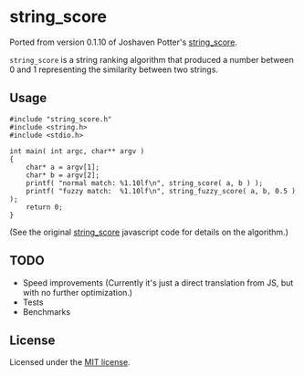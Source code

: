 string_score
=============

Ported from version 0.1.10 of Joshaven Potter's [string_score][0].

`string_score` is a string ranking algorithm that produced a number between 0 and 1 representing the similarity between two strings.

Usage
-----

    #include "string_score.h"
    #include <string.h>
    #include <stdio.h>

    int main( int argc, char** argv )
    {
        char* a = argv[1];
        char* b = argv[2];
        printf( "normal match: %1.10lf\n", string_score( a, b ) );
        printf( "fuzzy match:  %1.10lf\n", string_fuzzy_score( a, b, 0.5 ) );
        return 0;
    }

(See the original [string_score][0] javascript code for details on the algorithm.)

TODO
----

- Speed improvements (Currently it's just a direct translation from JS, but with no further optimization.)
- Tests
- Benchmarks

License
-------
Licensed under the [MIT license](http://www.opensource.org/licenses/mit-license.php).

[0]: http://github.com/joshaven/string_score